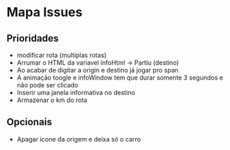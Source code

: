 # Mapa Issues

## Prioridades

* modificar rota (multiplas rotas)
* Arrumar o HTML da variavel infoHtml -> Partiu (destino)
* Ao acabar de digitar a origin e destino já jogar pro span
* A animação toogle e infoWindow tem que durar somente 3 segundos e não pode ser clicado
* Inserir uma janela informativa no destino
* Armazenar o km do rota

## Opcionais

* Apagar icone da origem e deixa só o carro
